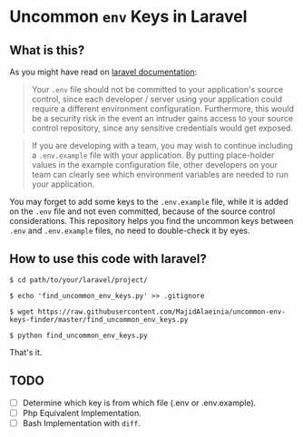 # Uncommon `env` Keys in Laravel


## What is this?

As you might have read on [laravel documentation](https://laravel.com/docs/5.6/configuration#environment-configuration):  
  

> Your `.env` file should not be committed to your application's source control, since each developer / server using your application could require a different environment configuration. Furthermore, this would be a security risk in the event an intruder gains access to your source control repository, since any sensitive credentials would get exposed.

> If you are developing with a team, you may wish to continue including a `.env.example` file with your application. By putting place-holder values in the example configuration file, other developers on your team can clearly see which environment variables are needed to run your application.

You may forget to add some keys to the `.env.example` file, while it is added on the `.env` file and not even committed, because of the source control considerations. This repository helps you find the uncommon keys between `.env` and `.env.example` files, no need to double-check it by eyes.

## How to use this code with laravel?
```
$ cd path/to/your/laravel/project/

$ echo 'find_uncommon_env_keys.py' >> .gitignore

$ wget https://raw.githubusercontent.com/MajidAlaeinia/uncommon-env-keys-finder/master/find_uncommon_env_keys.py

$ python find_uncommon_env_keys.py
```
  

That's it.

## TODO
- [ ] Determine which key is from which file (.env or .env.example).  
- [ ] Php Equivalent Implementation.  
- [ ] Bash Implementation with `diff`.
